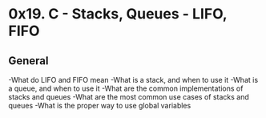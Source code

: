 # 0x19. C - Stacks, Queues - LIFO, FIFO

## General

-What do LIFO and FIFO mean
-What is a stack, and when to use it
-What is a queue, and when to use it
-What are the common implementations of stacks and queues
-What are the most common use cases of stacks and queues
-What is the proper way to use global variables
